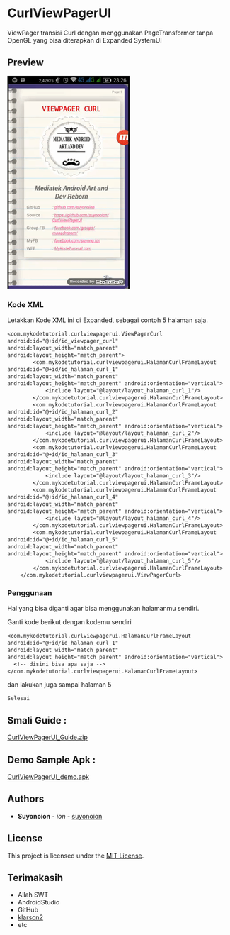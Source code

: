 # CurlViewPagerUI

ViewPager transisi Curl dengan menggunakan PageTransformer tanpa OpenGL yang bisa diterapkan di Expanded SystemUI
## Preview

![alt tag](https://github.com/suyonoion/CurlViewPagerUI/blob/master/demo/CurlViewPagerUI.gif)

### Kode XML

Letakkan Kode XML ini di Expanded, sebagai contoh 5 halaman saja.

```
<com.mykodetutorial.curlviewpagerui.ViewPagerCurl android:id="@+id/id_viewpager_curl" android:layout_width="match_parent" android:layout_height="match_parent">
        <com.mykodetutorial.curlviewpagerui.HalamanCurlFrameLayout android:id="@+id/id_halaman_curl_1" android:layout_width="match_parent" android:layout_height="match_parent" android:orientation="vertical">
            <include layout="@layout/layout_halaman_curl_1"/>
        </com.mykodetutorial.curlviewpagerui.HalamanCurlFrameLayout>
        <com.mykodetutorial.curlviewpagerui.HalamanCurlFrameLayout android:id="@+id/id_halaman_curl_2" android:layout_width="match_parent" android:layout_height="match_parent" android:orientation="vertical">
            <include layout="@layout/layout_halaman_curl_2"/>
        </com.mykodetutorial.curlviewpagerui.HalamanCurlFrameLayout>
        <com.mykodetutorial.curlviewpagerui.HalamanCurlFrameLayout android:id="@+id/id_halaman_curl_3" android:layout_width="match_parent" android:layout_height="match_parent" android:orientation="vertical">
            <include layout="@layout/layout_halaman_curl_3"/>
        </com.mykodetutorial.curlviewpagerui.HalamanCurlFrameLayout>
        <com.mykodetutorial.curlviewpagerui.HalamanCurlFrameLayout android:id="@+id/id_halaman_curl_4" android:layout_width="match_parent" android:layout_height="match_parent" android:orientation="vertical">
            <include layout="@layout/layout_halaman_curl_4"/>
        </com.mykodetutorial.curlviewpagerui.HalamanCurlFrameLayout>
        <com.mykodetutorial.curlviewpagerui.HalamanCurlFrameLayout android:id="@+id/id_halaman_curl_5" android:layout_width="match_parent" android:layout_height="match_parent" android:orientation="vertical">
            <include layout="@layout/layout_halaman_curl_5"/>
        </com.mykodetutorial.curlviewpagerui.HalamanCurlFrameLayout>
    </com.mykodetutorial.curlviewpagerui.ViewPagerCurl>
```

### Penggunaan

Hal yang bisa diganti agar bisa menggunakan halamanmu sendiri.

Ganti kode berikut dengan kodemu sendiri

```
<com.mykodetutorial.curlviewpagerui.HalamanCurlFrameLayout android:id="@+id/id_halaman_curl_1" android:layout_width="match_parent" android:layout_height="match_parent" android:orientation="vertical">
  <!-- disini bisa apa saja -->
</com.mykodetutorial.curlviewpagerui.HalamanCurlFrameLayout>
```

dan lakukan juga sampai halaman 5

```
Selesai
```

## Smali Guide :
[CurlViewPagerUI_Guide.zip](https://github.com/suyonoion/CurlViewPagerUI/raw/master/demo/CurlViewPagerUI_Guide.zip)

## Demo Sample Apk :
[CurlViewPagerUI_demo.apk](https://github.com/suyonoion/CurlViewPagerUI/raw/master/app/CurlViewPagerUI_demo.apk)

## Authors

* **Suyonoion** - *ion* - [suyonoion](https://github.com/suyonoion)

## License

This project is licensed under the [MIT License](http://opensource.org/licenses/MIT).

## Terimakasih

* Allah SWT
* AndroidStudio
* GitHub
* [klarson2](https://github.com/klarson2/PageCurlWithPageTransformer)
* etc
